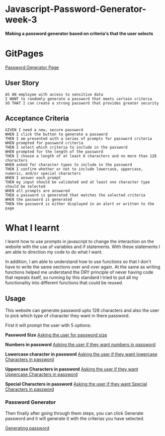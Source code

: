 # Javascript-Password-Generator-week-3

**Making a password generator based on criteria's that the user selects**

# GitPages

[Password Generator Page](https://amillsy.github.io/Javascript-Password-Generator-week-3/)


## User Story

```
AS AN employee with access to sensitive data
I WANT to randomly generate a password that meets certain criteria
SO THAT I can create a strong password that provides greater security
```

## Acceptance Criteria

```
GIVEN I need a new, secure password
WHEN I click the button to generate a password
THEN I am presented with a series of prompts for password criteria
WHEN prompted for password criteria
THEN I select which criteria to include in the password
WHEN prompted for the length of the password
THEN I choose a length of at least 8 characters and no more than 128 characters
WHEN asked for character types to include in the password
THEN I confirm whether or not to include lowercase, uppercase, numeric, and/or special characters
WHEN I answer each prompt
THEN my input should be validated and at least one character type should be selected
WHEN all prompts are answered
THEN a password is generated that matches the selected criteria
WHEN the password is generated
THEN the password is either displayed in an alert or written to the page
```

# What I learnt

I learnt how to use prompts in javascript to change the interaction on the website with the use of variables and if statements. With these statements I am able to direction my code to do what I want. 

In addition, I am able to understand how to use functions so that I don't have to write the same sections over and over again. At the same as writing functions helped me understand the DRY principle of never having code that repeats itself, so running by this standard I tried to put all my functionality into different functions that could be reused.

## Usage

This website can generate password upto 128 characters and also the user to pick which type of character they want in there password.

First it will prompt the user with 5 options:

**Password Size**
[Asking the user for password size](./Assets/Readme-Images/PasswordSize.png)

**Numbers in password**
[Asking the user if they want numbers in password](./Assets/Readme-Images/Numbers.png)

**Lowercase character in password**
[Asking the user if they want lowercase Characters in password](./Assets/Readme-Images/Special%20Characters.png)

**Uppercase Characters in password**
[Asking the user if they want Uppercase Characters in password](./Assets/Readme-Images/Uppercase%20Characters.png)

**Special Characters in password**
[Asking the user if they want Special Characters in password](./Assets/Readme-Images/Special%20Characters.png)

### Password Generator

Then finally after going through them steps, you can click Generate password and it will generate it with the criterias you have selected.

[Generating password](./Assets/Readme-Images/PasswordGenerator.png)


